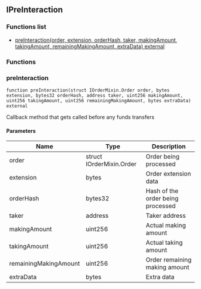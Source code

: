 
## IPreInteraction

### Functions list
- [preInteraction(order, extension, orderHash, taker, makingAmount, takingAmount, remainingMakingAmount, extraData) external](#preinteraction)

### Functions
### preInteraction

```solidity
function preInteraction(struct IOrderMixin.Order order, bytes extension, bytes32 orderHash, address taker, uint256 makingAmount, uint256 takingAmount, uint256 remainingMakingAmount, bytes extraData) external
```
Callback method that gets called before any funds transfers

#### Parameters

| Name | Type | Description |
| ---- | ---- | ----------- |
| order | struct IOrderMixin.Order | Order being processed |
| extension | bytes | Order extension data |
| orderHash | bytes32 | Hash of the order being processed |
| taker | address | Taker address |
| makingAmount | uint256 | Actual making amount |
| takingAmount | uint256 | Actual taking amount |
| remainingMakingAmount | uint256 | Order remaining making amount |
| extraData | bytes | Extra data |

